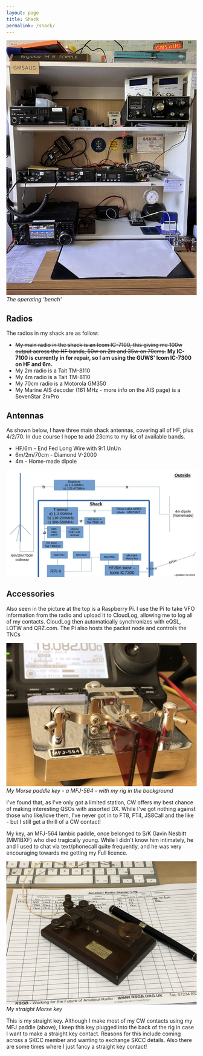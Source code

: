 ```yaml
---
layout: page
title: Shack
permalink: /shack/
---
```

<script>
function redirectToPage() {
  const currentDate = new Date();
    const dayOfWeek = currentDate.getDay(); // 0 = Sunday, 1 = Monday, ..., 6 = Saturday

      if (dayOfWeek === 0) {
          // Redirect to the desired page on Sundays
              window.location.replace('/sabbath'); // Replace '/path/to/sunday-page' with the actual URL of your Sunday page
                }
                }

                // Call the function when the page loads
                window.onload = redirectToPage;
                </script>
![The Bench](images/shackbench.jpg)
*The operating 'bench'*

## Radios
The radios in my shack are as follow:

* ~~My main radio in the shack is an Icom IC-7100, this giving me 100w output across the HF bands, 50w on 2m and 35w on 70cms.~~ **My IC-7100 is currently in for repair, so I am using the GUWS' Icom IC-7300 on HF and 6m.** 
* My 2m radio is a Tait TM-8110
* My 4m radio is a Tait TM-8110
* My 70cm radio is a Motorola GM350
* My Marine AIS decoder (161 MHz - more info on the AIS page) is a SevenStar 2rxPro

## Antennas
As shown below, I have three main shack antennas, covering all of HF, plus 4/2/70. In due course I hope to add 23cms to my list of available bands.

* HF/6m - End Fed Long Wire with 9:1 UnUn
* 6m/2m/70cm - Diamond V-2000
* 4m - Home-made dipole

![Antennas](images/ShackDiagram.jpg)

## Accessories

Also seen in the picture at the top is a Raspberry Pi. I use the Pi to take VFO information from the radio and upload it to CloudLog, allowing me to log all of my contacts. CloudLog then automatically synchronizes with eQSL, LOTW and QRZ.com. The Pi also hosts the packet node and controls the TNCs

![Key and Rig](images/IMG_0521.jpg)
*My Morse paddle key - a MFJ-564 - with my rig in the background*

I've found that, as I've only got a limited station, CW offers my best chance of making interesting QSOs with assorted DX. While I've got nothing against those who like/love them, I've never got in to FT8, FT4, JS8Call and the like - but I still get a thrill of a CW contact!

My key, an MFJ-564 Iambic paddle, once belonged to S/K Gavin Nesbitt (MM1BXF) who died tragically young. While I didn't know him intimately, he and I used to chat via text/phonecall quite frequently, and he was very encouraging towards me getting my Full licence.

![Straight Key](images/f2da6-key.jpg)
*My straight Morse key*

This is my straight key. Although I make most of my CW contacts using my MFJ paddle (above), I keep this key plugged into the back of the rig in case I want to make a straight key contact. Reasons for this include coming across a SKCC member and wanting to exchange SKCC details. Also there are some times where I just fancy a straight key contact!

